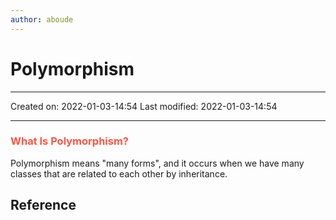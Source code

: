 ```yaml
---
author: aboude
---
```

# Polymorphism
___

Created on: 2022-01-03-14:54
Last modified: 2022-01-03-14:54

___
### <span style="color: #ff5545;text-transform: capitalize;">what is polymorphism?</span>
Polymorphism means "many forms", and it occurs when we have many classes that are related to each other by inheritance.

$$$$
## Reference